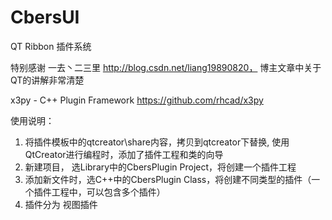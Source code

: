 # CbersUI
QT Ribbon 插件系统

特别感谢 一去丶二三里 http://blog.csdn.net/liang19890820， 博主文章中关于QT的讲解非常清楚

x3py - C++ Plugin Framework
https://github.com/rhcad/x3py

使用说明：
1. 将插件模板中的qtcreator\share内容，拷贝到qtcreator下替换, 使用QtCreator进行编程时，添加了插件工程和类的向导
2. 新建项目， 选Library中的CbersPlugin Project，将创建一个插件工程
3. 添加新文件时，选C++中的CbersPlugin Class，将创建不同类型的插件（一个插件工程中，可以包含多个插件）
4. 插件分为 视图插件


